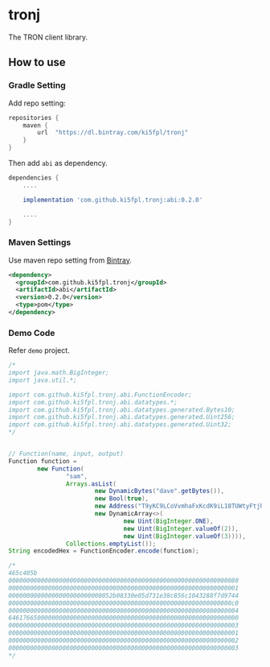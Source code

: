# tronj

The TRON client library.

## How to use

### Gradle Setting

Add repo setting:

```groovy
repositories {
    maven {
        url  "https://dl.bintray.com/ki5fpl/tronj"
    }
}
```

Then add `abi` as dependency.

```groovy
dependencies {
    ....

    implementation 'com.github.ki5fpl.tronj:abi:0.2.0'

    ....
}
```

### Maven Settings

Use maven repo setting from [Bintray](https://bintray.com/repo/downloadMavenRepoSettingsFile/downloadSettings?repoPath=%2Fki5fpl%2Ftronj).

```xml
<dependency>
  <groupId>com.github.ki5fpl.tronj</groupId>
  <artifactId>abi</artifactId>
  <version>0.2.0</version>
  <type>pom</type>
</dependency>
```

### Demo Code

Refer `demo` project.

```java
/*
import java.math.BigInteger;
import java.util.*;

import com.github.ki5fpl.tronj.abi.FunctionEncoder;
import com.github.ki5fpl.tronj.abi.datatypes.*;
import com.github.ki5fpl.tronj.abi.datatypes.generated.Bytes10;
import com.github.ki5fpl.tronj.abi.datatypes.generated.Uint256;
import com.github.ki5fpl.tronj.abi.datatypes.generated.Uint32;
*/


// Function(name, input, output)
Function function =
        new Function(
                "sam",
                Arrays.asList(
                        new DynamicBytes("dave".getBytes()),
                        new Bool(true),
                        new Address("T9yKC9LCoVvmhaFxKcdK9iL18TUWtyFtjh"),
                        new DynamicArray<>(
                                new Uint(BigInteger.ONE),
                                new Uint(BigInteger.valueOf(2)),
                                new Uint(BigInteger.valueOf(3)))),
                Collections.emptyList());
String encodedHex = FunctionEncoder.encode(function);

/*
465c405b
0000000000000000000000000000000000000000000000000000000000000080
0000000000000000000000000000000000000000000000000000000000000001
00000000000000000000000000052b08330e05d731e38c856c1043288f7d9744
00000000000000000000000000000000000000000000000000000000000000c0
0000000000000000000000000000000000000000000000000000000000000004
6461766500000000000000000000000000000000000000000000000000000000
0000000000000000000000000000000000000000000000000000000000000003
0000000000000000000000000000000000000000000000000000000000000001
0000000000000000000000000000000000000000000000000000000000000002
0000000000000000000000000000000000000000000000000000000000000003
*/
```
